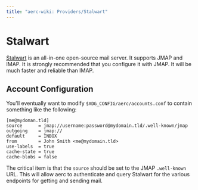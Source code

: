 ```yaml
---
title: "aerc-wiki: Providers/Stalwart"
---
```


# Stalwart

[Stalwart](https://stalw.art/) is an all-in-one open-source mail server. It supports JMAP and IMAP. It is strongly recommended that you configure it with JMAP. It will be much faster and reliable than IMAP.

## Account Configuration

You'll eventually want to modify `$XDG_CONFIG/aerc/accounts.conf` to contain something like the following:


```
[me@mydoman.tld]
source      = jmap://username:password@mydomain.tld/.well-known/jmap
outgoing    = jmap://
default     = INBOX
from        = John Smith <me@mydomain.tld>
use-labels  = true
cache-state = true
cache-blobs = false
```

The critical item is that the `source` should be set to the JMAP `.well-known` URL. This will allow aerc to authenticate and query Stalwart for the various endpoints for getting and sending mail.
